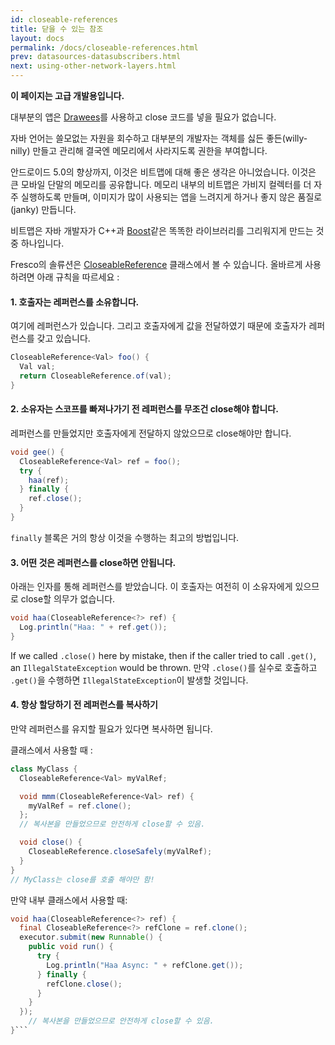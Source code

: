 ```yaml
---
id: closeable-references
title: 닫을 수 있는 참조
layout: docs
permalink: /docs/closeable-references.html
prev: datasources-datasubscribers.html
next: using-other-network-layers.html
---
```


**이 페이지는 고급 개발용입니다.**

대부분의 앱은 [Drawees](using-drawees-xml.html)를 사용하고 close 코드를 넣을 필요가 없습니다.

자바 언어는 쓸모없는 자원을 회수하고 대부분의 개발자는 객체를 싫든 좋든(willy-nilly) 만들고 관리해 결국엔 메모리에서 사라지도록 권한을 부여합니다.

안드로이드 5.0의 향상까지, 이것은 비트맵에 대해 좋은 생각은 아니었습니다. 이것은 큰 모바일 단말의 메모리를 공유합니다. 메모리 내부의 비트맵은 가비지 컬렉터를 더 자주 실행하도록 만들며, 이미지가 많이 사용되는 앱을 느려지게 하거나 좋지 않은 품질로(janky) 만듭니다.

비트맵은 자바 개발자가 C++과 [Boost](http://www.boost.org/doc/libs/1_57_0/libs/smart_ptr/smart_ptr.htm)같은 똑똑한 라이브러리를 그리워지게 만드는 것 중 하나입니다.

Fresco의 솔류션은 [CloseableReference](../javadoc/reference/com/facebook/common/references/CloseableReference.html) 클래스에서 볼 수 있습니다. 올바르게 사용하려면 아래 규칙을 따르세요 :

#### 1. 호출자는 레퍼런스를 소유합니다.

여기에 레퍼런스가 있습니다. 그리고 호출자에게 값을 전달하였기 때문에 호출자가 레퍼런스를 갖고 있습니다.

```java
CloseableReference<Val> foo() {
  Val val;
  return CloseableReference.of(val);
}
```

#### 2. 소유자는 스코프를 빠져나가기 전 레퍼런스를 무조건 close해야 합니다.

레퍼런스를 만들었지만 호출자에게 전달하지 않았으므로 close해야만 합니다.

```java
void gee() {
  CloseableReference<Val> ref = foo();
  try {
    haa(ref);
  } finally {
    ref.close();
  }
}
```

`finally` 블록은 거의 항상 이것을 수행하는 최고의 방법입니다.

#### 3. 어떤 것은 레퍼런스를 close하면 안됩니다.

아래는 인자를 통해 레퍼런스를 받았습니다. 이 호출자는 여전히 이 소유자에게 있으므로 close할 의무가 없습니다.

```java
void haa(CloseableReference<?> ref) {
  Log.println("Haa: " + ref.get());
}
```

If we called `.close()` here by mistake, then if the caller tried to call `.get()`, an `IllegalStateException` would be thrown.
만약 `.close()`를 실수로 호출하고 `.get()`을 수행하면 `IllegalStateException`이 발생할 것입니다.

#### 4. 항상 할당하기 전 레퍼런스를 복사하기

만약 레퍼런스를 유지할 필요가 있다면 복사하면 됩니다.

클래스에서 사용할 때 :

```java
class MyClass {
  CloseableReference<Val> myValRef;

  void mmm(CloseableReference<Val> ref) {
    myValRef = ref.clone();
  };
  // 복사본을 만들었으므로 안전하게 close할 수 있음.

  void close() {
    CloseableReference.closeSafely(myValRef);
  }
}
// MyClass는 close를 호출 해야만 함!
```

만약 내부 클래스에서 사용할 때:

```java
void haa(CloseableReference<?> ref) {
  final CloseableReference<?> refClone = ref.clone();
  executor.submit(new Runnable() {
    public void run() {
      try {
        Log.println("Haa Async: " + refClone.get());
      } finally {
        refClone.close();
      }
    }
  });
    // 복사본을 만들었으므로 안전하게 close할 수 있음.
}```